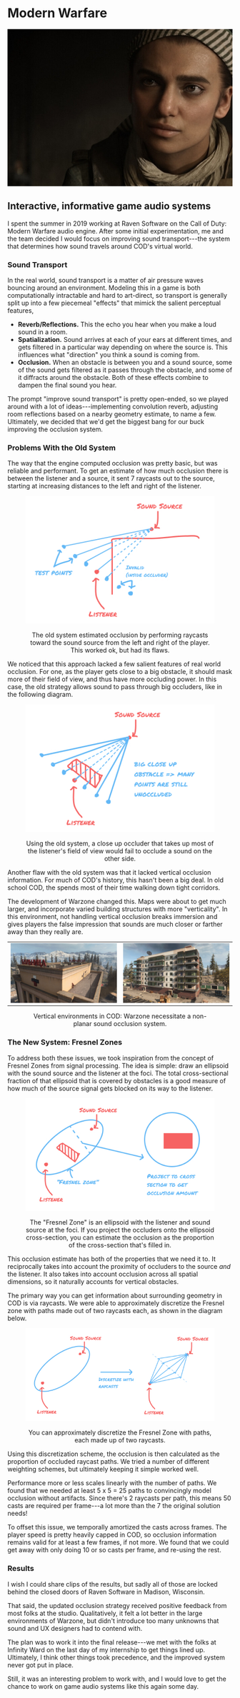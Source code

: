 # Modern Warfare

![](img/mw/farah.jpeg)

<div id="modal-scroll-point"/>

<div id="modal-subtitle-container"><h2 id="modal-subtitle">Interactive, informative game audio systems</h2></div>

I spent the summer in 2019 working at Raven Software on the Call of Duty: Modern Warfare audio engine. After some initial experimentation, me and the team decided I would focus on improving sound transport---the system that determines how sound travels around COD's virtual world.

### Sound Transport

In the real world, sound transport is a matter of air pressure waves bouncing around an environment. Modeling this in a game is both computationally intractable and hard to art-direct, so transport is generally split up into a few piecemeal "effects" that mimick the salient perceptual features,

- **Reverb/Reflections.** This the echo you hear when you make a loud sound in a room.
- **Spatialization.** Sound arrives at each of your ears at different times, and gets filtered in a particular way depending on where the source is. This influences what "direction" you think a sound is coming from.
- **Occlusion.** When an obstacle is between you and a sound source, some of the sound gets filtered as it passes through the obstacle, and some of it diffracts around the obstacle. Both of these effects combine to dampen the final sound you hear.

The prompt "improve sound transport" is pretty open-ended, so we played around with a lot of ideas---implementing convolution reverb, adjusting room reflections based on a nearby geometry estimate, to name a few. Ultimately, we decided that we'd get the biggest bang for our buck improving the occlusion system.

### Problems With the Old System

The way that the engine computed occlusion was pretty basic, but was reliable and performant. To get an estimate of how much occlusion there is between the listener and a source, it sent 7 raycasts out to the source, starting at increasing distances to the left and right of the listener.

<figure>
<p align="center">
    <img src="img/mw/old.jpg">
</p>
<figcaption align = "center">The old system estimated occlusion by performing raycasts toward the sound source from the left and right of the player. This worked ok, but had its flaws.</figcaption>
</figure>

We noticed that this approach lacked a few salient features of real world occlusion. For one, as the player gets close to a big obstacle, it should mask more of their field of view, and thus have more occluding power. In this case, the old strategy allows sound to pass through big occluders, like in the following diagram.

<figure>
<p align="center">
    <img src="img/mw/problem.jpg">
</p>
<figcaption align = "center">Using the old system, a close up occluder that takes up most of the listener's field of view would fail to occlude a sound on the other side.</figcaption>
</figure>

Another flaw with the old system was that it lacked vertical occlusion information. For much of COD's history, this hasn't been a big deal. In old school COD, the spends most of their time walking down tight corridors.

The development of Warzone changed this. Maps were about to get much larger, and incorporate varied building structures with more "verticality". In this environment, not handling vertical occlusion breaks immersion and gives players the false impression that sounds are much closer or farther away than they really are.

|                                |                                      |
| :----------------------------: | :----------------------------------: |
| ![](img/mw/vertical-1.jpg) | ![](img/mw/vertical-2.jpg) |

<figure>
<figcaption align = "center">Vertical environments in COD: Warzone necessitate a non-planar sound occlusion system.</figcaption>
</figure>

### The New System: Fresnel Zones

To address both these issues, we took inspiration from the concept of Fresnel Zones from signal processing. The idea is simple: draw an ellipsoid with the sound source and the listener at the foci. The total cross-sectional fraction of that ellipsoid that is covered by obstacles is a good measure of how much of the source signal gets blocked on its way to the listener.

<figure>
<p align="center">
    <img src="img/mw/fresnel.jpg">
</p>
<figcaption align = "center">The "Fresnel Zone" is an ellipsoid with the listener and sound source at the foci. If you project the occluders onto the ellipsoid cross-section, you can estimate the occlusion as the proportion of the cross-section that's filled in.</figcaption>
</figure>

This occlusion estimate has both of the properties that we need it to. It reciprocally takes into account the proximity of occluders to the source _and_ the listener. It also takes into account occlusion across all spatial dimensions, so it naturally accounts for vertical obstacles.

The primary way you can get information about surrounding geometry in COD is via raycasts. We were able to approximately discretize the Fresnel zone with paths made out of two raycasts each, as shown in the diagram below.

<figure>
<p align="center">
    <img src="img/mw/discretize.jpg">
</p>
<figcaption align = "center">You can approximately discretize the Fresnel Zone with paths, each made up of two raycasts.</figcaption>
</figure>

Using this discretization scheme, the occlusion is then calculated as the proportion of occluded raycast paths. We tried a number of different weighting schemes, but ultimately keeping it simple worked well.

Performance more or less scales linearly with the number of paths. We found that we needed at least 5 x 5 = 25 paths to convincingly model occlusion without artifacts. Since there's 2 raycasts per path, this means 50 casts are required per frame---a lot more than the 7 the original solution needs!

To offset this issue, we temporally amortized the casts across frames. The player speed is pretty heavily capped in COD, so occlusion information remains valid for at least a few frames, if not more. We found that we could get away with only doing 10 or so casts per frame, and re-using the rest.

### Results

I wish I could share clips of the results, but sadly all of those are locked behind the closed doors of Raven Software in Madison, Wisconsin.

That said, the updated occlusion strategy received positive feedback from most folks at the studio. Qualitatively, it felt a lot better in the large environments of Warzone, but didn't introduce too many unknowns that sound and UX designers had to contend with.

The plan was to work it into the final release---we met with the folks at Infinity Ward on the last day of my internship to get things lined up. Ultimately, I think other things took precedence, and the improved system never got put in place. 

Still, it was an interesting problem to work with, and I would love to get the chance to work on game audio systems like this again some day.

## 